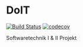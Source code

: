 # DoIT
[![Build Status](https://travis-ci.org/Schrotty/DoIT.svg?branch=master)](https://travis-ci.org/Schrotty/DoIT) [![codecov](https://codecov.io/gh/Schrotty/DoIT/branch/master/graph/badge.svg)](https://codecov.io/gh/Schrotty/DoIT)

Softwaretechnik I & II Projekt